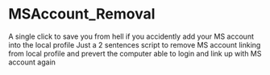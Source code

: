 # MSAccount_Removal
A single click to save you from hell if you accidently add your MS account into the local profile
Just a 2 sentences script to remove MS account linking from local profile and prevert the computer able to login and link up with MS account again
